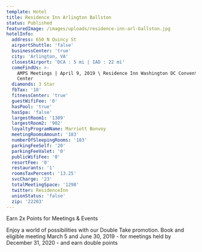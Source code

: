 ```yaml
---
template: Hotel
title: Residence Inn Arlington Ballston
status: Published
featuredImage: /images/uploads/residence-inn-arl-ballston.jpg
hotelInfo:
  address: 650 N Quincy St
  airportShuttle: 'false'
  businessCenter: 'true'
  city: 'Arlington, VA'
  closestAirport: 'DCA : 5 mi | IAD : 22 mi'
  comeFindUs: >-
    AMPS Meetings | April 9, 2019 \ Residence Inn Washington DC Convention
    Center
  diamonds: 3 Star
  fbTax: '10'
  fitnessCenter: 'true'
  guestWifiFee: '0'
  hasPool: 'true'
  hasSpa: 'false'
  largestRoom1: '1309'
  largestRoom2: '902'
  loyaltyProgramName: Marriott Bonvoy
  meetingRoomsAmount: '183'
  numberOfSleepingRooms: '183'
  parkingFeeSelf: '20'
  parkingFeeValet: '0'
  publicWifiFee: '0'
  resortFee: '0'
  restaurants: '1'
  roomsTaxPercent: '13.25'
  svcCharge: '23'
  totalMeetingSpace: '1298'
  twitter: ResidenceInn
  unionStatus: 'false'
  zip: '22203'
---
```

Earn 2x Points for Meetings & Events

Enjoy a world of possibilities with our Double Take promotion. Book and eligible meeting March 5 and June 30, 2019 - for meetings held by December 31, 2020 - and earn double points
